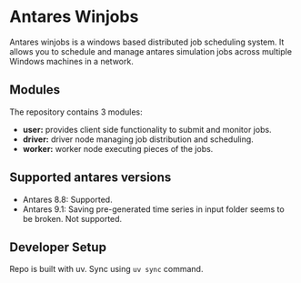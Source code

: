 # Antares Winjobs
Antares winjobs is a windows based distributed job scheduling system. 
It allows you to schedule and manage antares simulation jobs across multiple Windows machines in a network.

## Modules
The repository contains 3 modules:
- **user:** provides client side functionality to submit and monitor jobs.
- **driver:** driver node managing job distribution and scheduling.
- **worker:** worker node executing pieces of the jobs.

## Supported antares versions
- Antares 8.8: Supported.
- Antares 9.1: Saving pre-generated time series in input folder seems to be broken. Not supported.

## Developer Setup
Repo is built with uv.
Sync using `uv sync` command.

